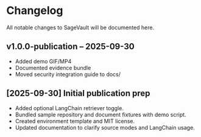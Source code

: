 ﻿# Changelog

All notable changes to SageVault will be documented here.


## v1.0.0-publication – 2025-09-30
- Added demo GIF/MP4
- Documented evidence bundle
- Moved security integration guide to docs/

## [2025-09-30] Initial publication prep
- Added optional LangChain retriever toggle.
- Bundled sample repository and document fixtures with demo script.
- Created environment template and MIT license.
- Updated documentation to clarify source modes and LangChain usage.

